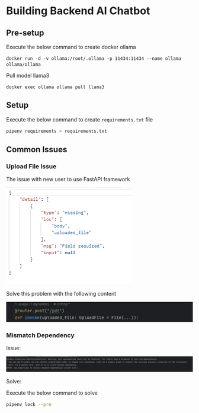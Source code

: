 # Building Backend AI Chatbot

## Pre-setup

Execute the below command to create docker ollama
```
docker run -d -v ollama:/root/.ollama -p 11434:11434 --name ollama ollama/ollama
```
Pull model llama3
```
docker exec ollama ollama pull llama3  
```

## Setup

Execute the below command to create `requirements.txt` file

```bash
pipenv requirements > requirements.txt
```

## Common Issues
### Upload File Issue
The issue with new user to use FastAPI framework

![image](images/error_field_required.png)

Solve this problem with the following content

![image](images/fix_error_field.png)


### Mismatch Dependency

Issue:

![image](images/mismatch-dependency.png)

Solve:

Execute the below command to solve
```bash
pipenv lock --pre
```
